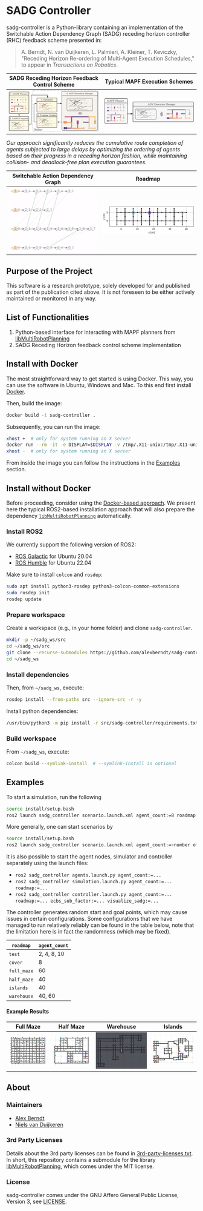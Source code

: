 # SADG Controller

sadg-controller is a Python-library
  containing an implementation of the
  Switchable Action Dependency Graph (SADG)
  receding horizon controller (RHC) feedback scheme
  presented in:

> A. Berndt, N. van Duijkeren, L. Palmieri, A. Kleiner, T. Keviczky, "Receding Horizon Re-ordering of Multi-Agent Execution Schedules," to appear in _Transactions on Robotics_.

SADG Receding Horizon Feedback Control Scheme | Typical MAPF Execution Schemes |
:-------------------------:|:-------------------------:|
![](.github/diagrams/feedback_diagram.svg)| ![](.github/diagrams/typical_mapf_scheme.svg) |

_Our approach significantly reduces the cumulative route completion of agents subjected to large delays by optimizing the ordering of agents based on their progress in a receding horizon fashion, while maintaining collision- and deadlock-free plan execution guarantees._

 Switchable Action Dependency Graph | Roadmap |
:-------------------------:|:-------------------------:|
![](.github/animations/sadg.gif) | ![](.github/animations/roadmap.gif) |

## Purpose of the Project

This software is a research prototype, solely developed for and published as part of the publication cited above. It is not foreseen to be either actively maintained or monitored in any way.

## List of Functionalities

1. Python-based interface for interacting with MAPF planners from [libMultiRobotPlanning](https://github.com/whoenig/libMultiRobotPlanning)
2. SADG Receding Horizon feedback control scheme implementation

## Install with Docker

The most straightforward way to get started is using Docker. This way, you can use the software in Ubuntu, Windows and Mac. To this end first install [Docker](https://docs.docker.com/engine/install/).

Then, build the image:
```bash
docker build -t sadg-controller .
```

Subsequently, you can run the image:
```bash
xhost +  # only for system running an X server 
docker run --rm -it -e DISPLAY=$DISPLAY -v /tmp/.X11-unix:/tmp/.X11-unix:ro sadg-controller bash;
xhost -  # only for system running an X server
```

From inside the image you can follow the instructions in the [Examples](#examples) section.

## Install without Docker

Before proceeding, consider using the [Docker-based approach](#install-with-docker).
We present here the typical ROS2-based installation approach that will also prepare the dependency [`libMultiRobotPlanning`](https://github.com/whoenig/libMultiRobotPlanning) automatically.

### Install ROS2

We currently support the following version of ROS2:
- [ROS Galactic](https://docs.ros.org/en/galactic/Installation.html) for Ubuntu 20.04
- [ROS Humble](https://docs.ros.org/en/humble/Installation.html) for Ubuntu 22.04

Make sure to install `colcon` and `rosdep`:
```bash
sudo apt install python3-rosdep python3-colcon-common-extensions
sudo rosdep init
rosdep update
```

### Prepare workspace
Create a workspace (e.g., in your home folder) and clone `sadg-controller`.
```bash
mkdir -p ~/sadg_ws/src
cd ~/sadg_ws/src
git clone --recurse-submodules https://github.com/alexberndt/sadg-controller.git
cd ~/sadg_ws
```

### Install dependencies
Then, from `~/sadg_ws`, execute:
```bash
rosdep install --from-paths src --ignore-src -r -y
```

Install python dependencies:
```bash
/usr/bin/python3 -m pip install -r src/sadg-controller/requirements.txt
```

### Build workspace
From `~/sadg_ws`, execute:
```bash
colcon build --symlink-install  # --symlink-install is optional
```

## Examples

To start a simulation, run the following

```bash
source install/setup.bash
ros2 launch sadg_controller scenario.launch.xml agent_count:=8 roadmap:=test visualize_sadg:=True
```

More generally, one can start scenarios by

```bash
source install/setup.bash
ros2 launch sadg_controller scenario.launch.xml agent_count:=<number of agents> roadmap:={test, cover, full_maze, half_maze, islands, warehouse} ecbs_sub_factor:=<ecbs suboptimality factor> visualize_sadg:={True, False}
```

It is also possible to start the agent nodes, simulator and controller separately using the launch files:
* `ros2 sadg_controller agents.launch.py agent_count:=...`
* `ros2 sadg_controller simulation.launch.py agent_count:=... roadmap:=...`
* `ros2 sadg_controller controller.launch.py agent_count:=... roadmap:=... ecbs_sub_factor:=... visualize_sadg:=...`

The controller generates random start and goal points, which may cause issues in certain configurations. Some configurations that we have managed to run relatively reliably can be found in the table below, note that the limitation here is in fact the randomness (which may be fixed). 

| `roadmap`   | `agent_count` |
|-------------|---------------|
| `test`      | 2, 4, 8, 10   |
| `cover`     | 8             |
| `full_maze` | 60            |
| `half_maze` | 40            |
| `islands`   | 40            |
| `warehouse` | 40, 60        |

#### Example Results

Full Maze             |  Half Maze |  Warehouse |  Islands
:-------------------------:|:-------------------------:|:-------------------------:|:-------------------------:
![Full Maze](.github/animations/full_maze.gif)  |  ![Half Maze](.github/animations/half_maze.gif) | ![Half Maze](.github/animations/warehouse.gif) | ![Half Maze](.github/animations/islands.gif)

## About

### Maintainers

- [Alex Berndt](https://github.com/alexberndt)
- [Niels van Duijkeren](https://github.com/nielsvd)

### 3rd Party Licenses

Details about the 3rd party licenses can be found in [3rd-party-licenses.txt](./3rd-party-licenses.txt). In short, this repository contains a submodule for the library [libMultiRobotPlanning](https://github.com/whoenig/libMultiRobotPlanning), which comes under the MIT license.

### License

sadg-controller comes under the GNU Affero General Public License, Version 3, see [LICENSE](./LICENSE).
